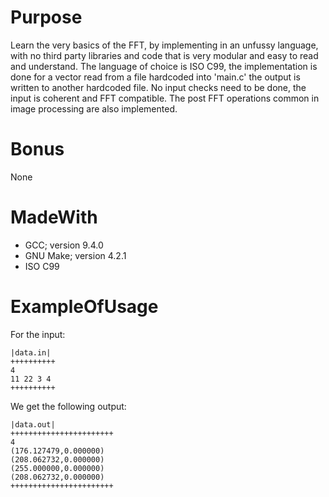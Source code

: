 # Purpose
Learn the very basics of the FFT, by implementing in an unfussy language, with no third party libraries and code that is very modular and easy 
 to read and understand. The language of choice is ISO C99, the implementation is done for a vector read from a file hardcoded into 'main.c' 
 the output is written to another hardcoded file. No input checks need to be done, the input is coherent and FFT compatible.
The post FFT operations common in image processing are also implemented.
# Bonus
None
# MadeWith
- GCC; version 9.4.0
- GNU Make; version 4.2.1
- ISO C99
# ExampleOfUsage
For the input:
```
|data.in|
++++++++++
4
11 22 3 4
++++++++++

```
We get the following output:
```
|data.out|
+++++++++++++++++++++++
4
(176.127479,0.000000)
(208.062732,0.000000)
(255.000000,0.000000)
(208.062732,0.000000)
+++++++++++++++++++++++
```
